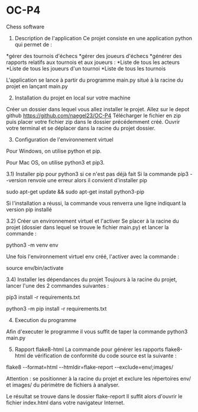 # OC-P4
Chess software
1) Description de l'application
Ce projet consiste en une application python qui permet de :

*gérer des tournois d'échecs
*gérer des joueurs d'échecs
*générer des rapports relatifs aux tournois et aux joueurs :
*Liste de tous les acteurs
*Liste de tous les joueurs d'un tournoi
*Liste de tous les tournois

L'application se lance à partir du programme main.py situé à la racine du projet en lançant main.py

2) Installation du projet en local sur votre machine

  Créer un dossier dans lequel vous allez installer le projet. 
  Allez sur le depot github https://github.com/naegel23/OC-P4
  Télécharger le fichier en zip puis placer votre fichier zip dans le dossier précédemment créé.
  Ouvrir votre terminal et se déplacer dans la racine du projet dossier.
  
 3) Configuration de l'environnement virtuel

Pour Windows, on utilise python et pip.

Pour Mac OS, on utilise python3 et pip3.

3.1) Installer pip pour python3 si ce n'est pas déjà fait
Si la commande pip3 --version renvoie une erreur alors il convient d'installer pip

sudo apt-get update && sudo apt-get install python3-pip

Si l'installation a réussi, la commande vous renverra une ligne indiquant la version pip installé 

3.2) Créer un environnement virtuel et l'activer
Se placer à la racine du projet (dossier dans lequel se trouve le fichier main.py) et lancer la commande :

python3 -m venv env

Une fois l'environnement virtuel env créé, l'activer avec la commande :

source env/bin/activate

3.4) Installer les dépendances du projet
Toujours à la racine du projet, lancer l'une des 2 commandes suivantes :

pip3 install -r requirements.txt

python3 -m pip install -r requirements.txt

4) Execution du programme

Afin d'executer le programme il vous suffit de taper la commande python3 main.py

5) Rapport flake8-html
La commande pour générer les rapports flake8-html de vérification de conformité du code source est la suivante :

flake8 --format=html --htmldir=flake-report --exclude=env/;images/

Attention : se positionner à la racine du projet et exclure les répertoires env/ et images/ du périmètre de fichiers à analyser.

Le résultat se trouve dans le dossier flake-report
Il suffit alors d'ouvrir le fichier index.html dans votre navigateur Internet.
